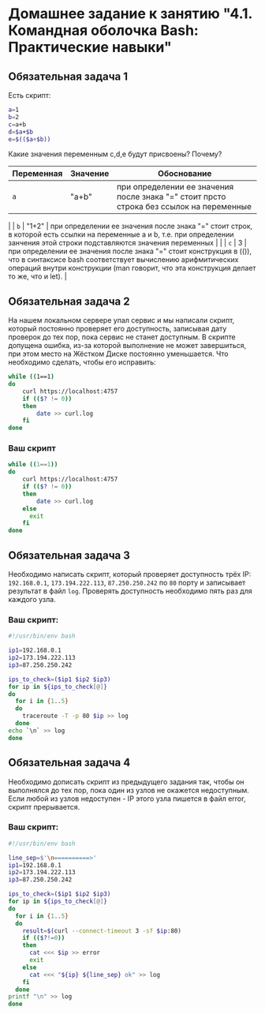 # Домашнее задание к занятию "4.1. Командная оболочка Bash: Практические навыки"

## Обязательная задача 1

Есть скрипт:
```bash
a=1
b=2
c=a+b
d=$a+$b
e=$(($a+$b))
```

Какие значения переменным c,d,e будут присвоены? Почему?

| Переменная  | Значение | Обоснование |
| ------------- | ------------- | ------------- |
| `a`  | "a+b"  | при определении ее значения после знака "=" стоит прсто строка без ссылок на переменные |
 |
| `b`  | "1+2"  | при определении ее значения после знака "=" стоит строк, в которой есть ссылки на переменные a и b, т.е. при определении занчения этой строки подставляются значения переменных |
 |
| `c`  | 3  | при определении ее значения после знака "=" стоит конструкция в (()), что в синтаксисе bash соответствует вычислению арифмитических операций внутри конструкции (man говорит, что эта конструкция делает то же, что и let). |


## Обязательная задача 2
На нашем локальном сервере упал сервис и мы написали скрипт, который постоянно проверяет его доступность, записывая дату проверок до тех пор, пока сервис не станет доступным. В скрипте допущена ошибка, из-за которой выполнение не может завершиться, при этом место на Жёстком Диске постоянно уменьшается. Что необходимо сделать, чтобы его исправить:
```bash
while ((1==1)
do
	curl https://localhost:4757
	if (($? != 0))
	then
		date >> curl.log
	fi
done
```
### Ваш скрипт
```bash
while ((1==1))
do
	curl https://localhost:4757
	if (($? != 0))
	then
		date >> curl.log
	else
	  exit
	fi
done
```

## Обязательная задача 3
Необходимо написать скрипт, который проверяет доступность трёх IP: `192.168.0.1`, `173.194.222.113`, `87.250.250.242` по `80` порту и записывает результат в файл `log`. Проверять доступность необходимо пять раз для каждого узла.

### Ваш скрипт:
```bash
#!/usr/bin/env bash

ip1=192.168.0.1
ip2=173.194.222.113
ip3=87.250.250.242

ips_to_check=($ip1 $ip2 $ip3)
for ip in ${ips_to_check[@]}
do
  for i in {1..5}
  do
    traceroute -T -p 80 $ip >> log
  done
echo `\n` >> log
done
```

## Обязательная задача 4
Необходимо дописать скрипт из предыдущего задания так, чтобы он выполнялся до тех пор, пока один из узлов не окажется недоступным. Если любой из узлов недоступен - IP этого узла пишется в файл error, скрипт прерывается.

### Ваш скрипт:
```bash
#!/usr/bin/env bash

line_sep=$'\n==========>'
ip1=192.168.0.1
ip2=173.194.222.113
ip3=87.250.250.242

ips_to_check=($ip1 $ip2 $ip3)
for ip in ${ips_to_check[@]}
do
  for i in {1..5}
  do
    result=$(curl --connect-timeout 3 -sf $ip:80)
    if (($?!=0))
    then
      cat <<< $ip >> error
      exit
    else
      cat <<< "${ip} ${line_sep} ok" >> log
    fi
  done
printf "\n" >> log
done
```